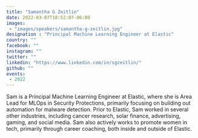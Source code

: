 ```yaml
---
title: "Samantha G Zeitlin"
date: 2022-03-07T18:52:07-06:00
images:
 - "images/speakers/samantha-g-zeitlin.jpg"
designation : "Principal Machine Learning Engineer at Elastic"
country: ""
facebook: ""
instagram: ""
twitter: ""
linkedin: "https://www.linkedin.com/in/sgzeitlin/"
github: ""
events:
 - 2022
---
```


Sam is a Principal Machine Learning Engineer at Elastic, where she is Area Lead for MLOps in Security Protections, primarily focusing on building out automation for malware detection. Prior to Elastic, Sam worked in several other industries, including cancer research, solar finance, advertising, gaming, and social media. Sam also actively works to promote women in tech, primarily through career coaching, both inside and outside of Elastic.